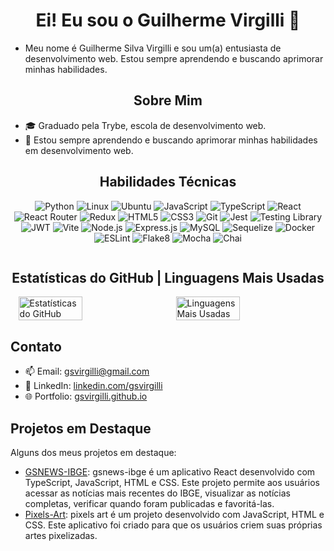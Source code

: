 
<div align="center">
<h1>Ei! Eu sou o Guilherme Virgilli 👋
</div>

- Meu nome é Guilherme Silva Virgilli e sou um(a) entusiasta de desenvolvimento web. Estou sempre aprendendo e buscando aprimorar minhas habilidades.


<div align="center">
<h2>Sobre Mim
</div>

- 🎓 Graduado pela Trybe, escola de desenvolvimento web.
- 🌱 Estou sempre aprendendo e buscando aprimorar minhas habilidades em desenvolvimento web.

<div align="center">
<h2>Habilidades Técnicas
</div>
<p align="center">
  <img src="https://img.shields.io/badge/-Python-3776AB?logo=python&logoColor=white&style=flat" alt="Python">
  <img src="https://img.shields.io/badge/-Linux-FCC624?logo=linux&logoColor=black&style=flat" alt="Linux">
  <img src="https://img.shields.io/badge/-Ubuntu-E95420?logo=ubuntu&logoColor=white&style=flat" alt="Ubuntu">
  <img src="https://img.shields.io/badge/-JavaScript-F7DF1E?logo=javascript&logoColor=black&style=flat" alt="JavaScript">
  <img src="https://img.shields.io/badge/-TypeScript-3178C6?logo=typescript&logoColor=white&style=flat" alt="TypeScript">
  <img src="https://img.shields.io/badge/-React-61DAFB?logo=react&logoColor=white&style=flat" alt="React">
  <img src="https://img.shields.io/badge/-React_Router-CA4245?logo=react-router&logoColor=white&style=flat" alt="React Router">
  <img src="https://img.shields.io/badge/-Redux-764ABC?logo=redux&logoColor=white&style=flat" alt="Redux">
  <img src="https://img.shields.io/badge/-HTML5-E34F26?logo=html5&logoColor=white&style=flat" alt="HTML5">
  <img src="https://img.shields.io/badge/-CSS3-1572B6?logo=css3&logoColor=white&style=flat" alt="CSS3">
  <img src="https://img.shields.io/badge/-Git-F05032?logo=git&logoColor=white&style=flat" alt="Git">
  <img src="https://img.shields.io/badge/-Jest-C21325?logo=jest&logoColor=white&style=flat" alt="Jest">
  <img src="https://img.shields.io/badge/-Testing_Library-E33332?logo=testing-library&logoColor=white&style=flat" alt="Testing Library">
  <img src="https://img.shields.io/badge/-JWT-000000?logo=json-web-tokens&logoColor=white&style=flat" alt="JWT">
  <img src="https://img.shields.io/badge/-Vite-646CFF?logo=vite&logoColor=white&style=flat" alt="Vite">
  <img src="https://img.shields.io/badge/-Node.js-339933?logo=node.js&logoColor=white&style=flat" alt="Node.js">
  <img src="https://img.shields.io/badge/-Express.js-000000?logo=express&logoColor=white&style=flat" alt="Express.js">
  <img src="https://img.shields.io/badge/-MySQL-4479A1?logo=mysql&logoColor=white&style=flat" alt="MySQL">
  <img src="https://img.shields.io/badge/-Sequelize-52B0E7?logo=sequelize&logoColor=white&style=flat" alt="Sequelize">
  <img src="https://img.shields.io/badge/-Docker-2496ED?logo=docker&logoColor=white&style=flat" alt="Docker">
  <img src="https://img.shields.io/badge/-ESLint-4B32C3?logo=eslint&logoColor=white&style=flat" alt="ESLint">
  <img src="https://img.shields.io/badge/-Flake8-3423A6?logo=python&logoColor=white&style=flat" alt="Flake8">
  <img src="https://img.shields.io/badge/-Mocha-8D6748?logo=mocha&logoColor=white&style=flat" alt="Mocha">
  <img src="https://img.shields.io/badge/-Chai-A30701?logo=chai&logoColor=white&style=flat" alt="Chai">
</p>

<div style="display: flex; justify-content: space-around;">
<h2>Estatísticas do GitHub
<h2>|
<h2>Linguagens Mais Usadas
</div>

<div style="display: flex; justify-content: space-around;">
  
  <img src="https://github-readme-stats.vercel.app/api?username=gsvirgilli&show_icons=true&theme=midnight-purple&hide_border=true&count_private=true&include_all_commits=true" alt="Estatísticas do GitHub" width="45%" />

  <img src="https://github-readme-stats.vercel.app/api/top-langs/?username=gsvirgilli&layout=compact&theme=midnight-purple&hide_border=true" alt="Linguagens Mais Usadas" width="45%" />

</div>



## Contato
- 📫 Email: gsvirgilli@gmail.com
- 🔗 LinkedIn: [linkedin.com/gsvirgilli](https://www.linkedin.com/in/gsvirgilli/)
- 🌐 Portfolio: [gsvirgilli.github.io](https://gsvirgilli.github.io/)


## Projetos em Destaque
Alguns dos meus projetos em destaque:

- [GSNEWS-IBGE](https://github.com/gsvirgilli/GSNEWS-IBGE): gsnews-ibge é um aplicativo React desenvolvido com TypeScript, JavaScript, HTML e CSS. Este projeto permite aos usuários acessar as notícias mais recentes do IBGE, visualizar as notícias completas, verificar quando foram publicadas e favoritá-las.
- [Pixels-Art](https://github.com/gsvirgilli/Pixels-Art-): pixels art é um projeto desenvolvido com JavaScript, HTML e CSS. Este aplicativo foi criado para que os usuários criem suas próprias artes pixelizadas.

